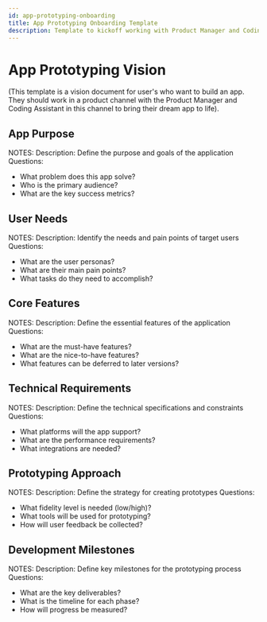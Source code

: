 ```yaml
---
id: app-prototyping-onboarding
title: App Prototyping Onboarding Template
description: Template to kickoff working with Product Manager and Coding Assistant to define app requirements and creating prototypes
---
```


# App Prototyping Vision

(This template is a vision document for user's who want to build an app. They should work in a product channel with the Product Manager and Coding Assistant in this channel to bring their dream app to life). 

## App Purpose
NOTES:
Description: Define the purpose and goals of the application
Questions:
  - What problem does this app solve?
  - Who is the primary audience?
  - What are the key success metrics?

## User Needs
NOTES:
Description: Identify the needs and pain points of target users
Questions:
  - What are the user personas?
  - What are their main pain points?
  - What tasks do they need to accomplish?

## Core Features
NOTES:
Description: Define the essential features of the application
Questions:
  - What are the must-have features?
  - What are the nice-to-have features?
  - What features can be deferred to later versions?

## Technical Requirements
NOTES:
Description: Define the technical specifications and constraints
Questions:
  - What platforms will the app support?
  - What are the performance requirements?
  - What integrations are needed?

## Prototyping Approach
NOTES:
Description: Define the strategy for creating prototypes
Questions:
  - What fidelity level is needed (low/high)?
  - What tools will be used for prototyping?
  - How will user feedback be collected?

## Development Milestones
NOTES:
Description: Define key milestones for the prototyping process
Questions:
  - What are the key deliverables?
  - What is the timeline for each phase?
  - How will progress be measured?
